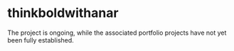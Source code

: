 # thinkboldwithanar
The project is ongoing, while the associated portfolio projects have not yet been fully established.
